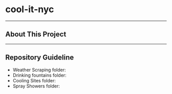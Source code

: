 # cool-it-nyc

---


## About This Project

---

## Repository Guideline

- Weather Scraping folder: 
- Drinking fountains folder: 
- Cooling Sites folder: 
- Spray Showers folder: 
